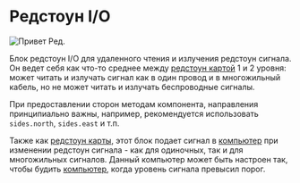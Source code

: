 # Редстоун I/O

![Привет Ред.](oredict:oc:redstone)

Блок редстоун I/O для удаленного чтения и излучения редстоун сигнала. Он ведет себя как что-то среднее между [редстоун картой](../item/redstoneCard1.md) 1 и 2 уровня: может читать и излучать сигнал как в один провод и в многожильный кабель, но не может читать и излучать беспроводные сигналы.

При предоставлении сторон методам компонента, направления принципиально важны, например, рекомендуется использовать `sides.north`, `sides.east` и т.п.

Также как [редстоун карты](../item/redstoneCard1.md), этот блок подает сигнал в [компьютер](../general/computer.md) при изменении редстоун сигнала - как для одиночных, так и для многожильных сигналов. Данный компьютер может быть настроен так, чтобы будить [компьютер](../general/computer.md), когда уровень сигнала превысил порог.
